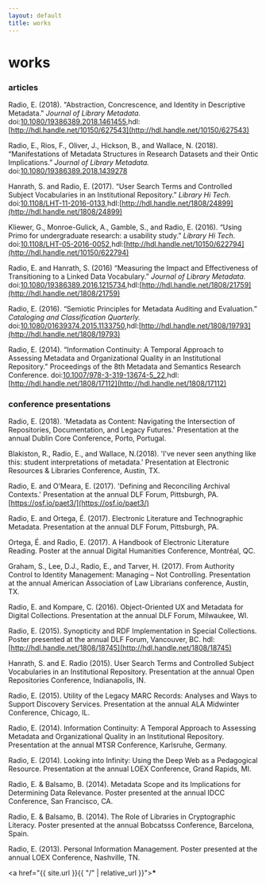 ```yaml
---
layout: default
title: works
---
```


# works

### articles

Radio, E. (2018). "Abstraction, Concrescence, and Identity in Descriptive Metadata." _Journal of Library Metadata._ doi:[10.1080/19386389.2018.1461455](https://www.tandfonline.com/doi/full/10.1080/19386389.2018.1461455),hdl:[http://hdl.handle.net/10150/627543](http://hdl.handle.net/10150/627543)

Radio, E., Rios, F., Oliver, J., Hickson, B., and Wallace, N. (2018).  “Manifestations of Metadata Structures in Research Datasets and their Ontic Implications.” _Journal of Library Metadata._ doi:[10.1080/19386389.2018.1439278](https://www.tandfonline.com/doi/full/10.1080/19386389.2018.1439278)

Hanrath, S. and Radio, E. (2017). “User Search Terms and Controlled Subject Vocabularies in an Institutional Repository.” _Library Hi Tech._ doi:[10.1108/LHT-11-2016-0133](https://www.emeraldinsight.com/doi/full/10.1108/LHT-11-2016-0133),hdl:[http://hdl.handle.net/1808/24899](http://hdl.handle.net/1808/24899)

Kliewer, G., Monroe-Gulick, A., Gamble, S., and Radio, E. (2016). “Using Primo for undergraduate research: a usability study.” _Library Hi Tech._ doi:[10.1108/LHT-05-2016-0052](https://www.emeraldinsight.com/doi/10.1108/LHT-05-2016-0052),hdl:[http://hdl.handle.net/10150/622794](http://hdl.handle.net/10150/622794)

Radio, E. and Hanrath, S. (2016) “Measuring the Impact and Effectiveness of Transitioning to a Linked Data Vocabulary.” _Journal of Library Metadata._ doi:[10.1080/19386389.2016.1215734](www.tandfonline.com/doi/full/10.1080/19386389.2016.1215734),hdl:[http://hdl.handle.net/1808/21759](http://hdl.handle.net/1808/21759)

Radio, E. (2016). “Semiotic Principles for Metadata Auditing and Evaluation.” _Cataloging and Classification Quarterly._ doi:[10.1080/01639374.2015.1133750](https://www.tandfonline.com/doi/abs/10.1080/01639374.2015.1133750),hdl:[http://hdl.handle.net/1808/19793](http://hdl.handle.net/1808/19793)

Radio, E. (2014). “Information Continuity: A Temporal Approach to Assessing Metadata and Organizational Quality in an Institutional Repository.” Proceedings of the 8th Metadata and Semantics Research Conference. doi:[10.1007/978-3-319-13674-5_22](https://link.springer.com/chapter/10.1007/978-3-319-13674-5_22),hdl:[http://hdl.handle.net/1808/17112](http://hdl.handle.net/1808/17112)


### conference presentations

Radio, E. (2018). 'Metadata as Content: Navigating the Intersection of Repositories, Documentation, and Legacy Futures.' Presentation at the annual Dublin Core Conference, Porto, Portugal.

Blakiston, R.,  Radio, E., and Wallace, N.(2018). 'I’ve never seen anything like this: student interpretations of metadata.' Presentation at Electronic Resources & Libraries Conference, Austin, TX.

Radio, E. and O’Meara, E. (2017). 'Defining and Reconciling Archival Contexts.' Presentation at the annual DLF Forum, Pittsburgh, PA. [https://osf.io/paet3/](https://osf.io/paet3/)

Radio, E. and Ortega, É. (2017). Electronic Literature and Technographic Metadata. Presentation at the annual DLF Forum, Pittsburgh, PA.

Ortega, É. and Radio, E. (2017). A Handbook of Electronic Literature Reading. Poster at the annual Digital Humanities Conference, Montréal, QC.

Graham, S., Lee, D.J., Radio, E., and Tarver, H. (2017). From Authority Control to Identity Management: Managing – Not Controlling. Presentation at the annual American Association of Law Librarians conference, Austin, TX.

Radio, E. and Kompare, C. (2016). Object-Oriented UX and Metadata for Digital Collections. Presentation at the annual DLF Forum, Milwaukee, WI.

Radio, E. (2015). Synopticity and RDF Implementation in Special Collections. Poster presented at the annual DLF Forum, Vancouver, BC. hdl:[http://hdl.handle.net/1808/18745](http://hdl.handle.net/1808/18745)

Hanrath, S. and E. Radio (2015). User Search Terms and Controlled Subject Vocabularies in an Institutional Repository. Presentation at the annual Open Repositories Conference, Indianapolis, IN.

Radio, E. (2015). Utility of the Legacy MARC Records: Analyses and Ways to Support Discovery Services. Presentation at the annual ALA Midwinter Conference, Chicago, IL.

Radio, E. (2014). Information Continuity: A Temporal Approach to Assessing Metadata and Organizational Quality in an Institutional Repository. Presentation at the annual MTSR Conference, Karlsruhe, Germany.

Radio, E. (2014). Looking into Infinity: Using the Deep Web as a Pedagogical Resource. Presentation at the annual LOEX Conference, Grand Rapids, MI.

Radio, E. & Balsamo, B. (2014). Metadata Scope and its Implications for Determining Data Relevance. Poster presented at the annual IDCC Conference, San Francisco, CA.

Radio, E. & Balsamo, B. (2014). The Role of Libraries in Cryptographic Literacy. Poster presented at the annual Bobcatsss Conference, Barcelona, Spain.

Radio, E. (2013). Personal Information Management. Poster presented at the annual LOEX Conference, Nashville, TN.


<a href="{{ site.url }}{{ "/" | relative_url }}"><b>*</b></a>
